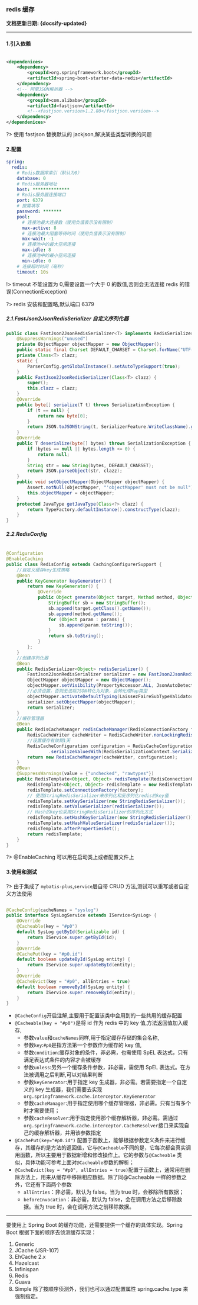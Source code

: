 ### redis 缓存 <!-- {docsify-ignore} -->

**文档更新日期: {docsify-updated}**

---

#### 1.引入依赖

```xml

<dependenices>
    <dependency>
        <groupId>org.springframework.boot</groupId>
        <artifactId>spring-boot-starter-data-redis</artifactId>
    </dependency>
    <!-- 阿里JSON解析器 -->
    <dependency>
        <groupId>com.alibaba</groupId>
        <artifactId>fastjson</artifactId>
        <!--<fastjson.version>1.2.80</fastjson.version>-->
    </dependency>
</dependenices>
```

?> 使用 fastjson 替换默认的 jackjson,解决某些类型转换的问题

#### 2.配置

```yaml
spring:
  redis:
    # Redis数据库索引（默认为0）
    database: 0
    # Redis服务器地址
    host: **************
    # Redis服务器连接端口
    port: 6379
    # 按需填写
    password: *******
    pool:
      # 连接池最大连接数（使用负值表示没有限制）
      max-active: 8
      # 连接池最大阻塞等待时间（使用负值表示没有限制）
      max-wait: -1
      # 连接池中的最大空闲连接
      max-idle: 8
      # 连接池中的最小空闲连接
      min-idle: 0
    # 连接超时时间（毫秒）
    timeout: 10s
```

!> timeout 不能设置为 0,需要设置一个大于 0 的数值,否则会无法连接 redis 的错误(ConnectionException)

?> redis 安装和配置略,默认端口 6379

##### 2.1.FastJson2JsonRedisSerializer 自定义序列化器

```java
public class FastJson2JsonRedisSerializer<T> implements RedisSerializer<T> {
    @SuppressWarnings("unused")
    private ObjectMapper objectMapper = new ObjectMapper();
    public static final Charset DEFAULT_CHARSET = Charset.forName("UTF-8");
    private Class<T> clazz;
    static {
        ParserConfig.getGlobalInstance().setAutoTypeSupport(true);
    }
    public FastJson2JsonRedisSerializer(Class<T> clazz) {
        super();
        this.clazz = clazz;
    }
    @Override
    public byte[] serialize(T t) throws SerializationException {
        if (t == null) {
            return new byte[0];
        }
        return JSON.toJSONString(t, SerializerFeature.WriteClassName).getBytes(DEFAULT_CHARSET);
    }
    @Override
    public T deserialize(byte[] bytes) throws SerializationException {
        if (bytes == null || bytes.length <= 0) {
            return null;
        }
        String str = new String(bytes, DEFAULT_CHARSET);
        return JSON.parseObject(str, clazz);
    }
    public void setObjectMapper(ObjectMapper objectMapper) {
        Assert.notNull(objectMapper, "'objectMapper' must not be null");
        this.objectMapper = objectMapper;
    }
    protected JavaType getJavaType(Class<?> clazz) {
        return TypeFactory.defaultInstance().constructType(clazz);
    }
}
```

##### 2.2.RedisConfig

```java

@Configuration
@EnableCaching
public class RedisConfig extends CachingConfigurerSupport {
    //自定义缓存key生成策略
    @Bean
    public KeyGenerator keyGenerator() {
        return new KeyGenerator() {
            @Override
            public Object generate(Object target, Method method, Object... params) {
                StringBuffer sb = new StringBuffer();
                sb.append(target.getClass().getName());
                sb.append(method.getName());
                for (Object param : params) {
                    sb.append(param.toString());
                }
                return sb.toString();
            }
        };
    }
    //创建序列化器
    @Bean
    public RedisSerializer<Object> redisSerializer() {
        FastJson2JsonRedisSerializer serializer = new FastJson2JsonRedisSerializer(Object.class);
        ObjectMapper objectMapper = new ObjectMapper();
        objectMapper.setVisibility(PropertyAccessor.ALL, JsonAutoDetect.Visibility.ANY);
        //必须设置，否则无法将JSON转化为对象，会转化成Map类型
        objectMapper.activateDefaultTyping(LaissezFaireSubTypeValidator.instance, ObjectMapper.DefaultTyping.NON_FINAL, JsonTypeInfo.As.PROPERTY);
        serializer.setObjectMapper(objectMapper);
        return serializer;
    }
    //缓存管理器
    @Bean
    public RedisCacheManager redisCacheManager(RedisConnectionFactory factory) {
        RedisCacheWriter cacheWriter = RedisCacheWriter.nonLockingRedisCacheWriter(factory);
        //设置缓存有效期1天
        RedisCacheConfiguration configuration = RedisCacheConfiguration.defaultCacheConfig()
                .serializeValuesWith(RedisSerializationContext.SerializationPair.fromSerializer(redisSerializer())).entryTtl(Duration.ofDays(1));
        return new RedisCacheManager(cacheWriter, configuration);
    }
    @Bean
    @SuppressWarnings(value = {"unchecked", "rawtypes"})
    public RedisTemplate<Object, Object> redisTemplate(RedisConnectionFactory factory) {
        RedisTemplate<Object, Object> redisTemplate = new RedisTemplate<>();
        redisTemplate.setConnectionFactory(factory);
        // 使用StringRedisSerializer来序列化和反序列化redis的key值
        redisTemplate.setKeySerializer(new StringRedisSerializer());
        redisTemplate.setValueSerializer(redisSerializer());
        // Hash的key也采用StringRedisSerializer的序列化方式
        redisTemplate.setHashKeySerializer(new StringRedisSerializer());
        redisTemplate.setHashValueSerializer(redisSerializer());
        redisTemplate.afterPropertiesSet();
        return redisTemplate;
    }
}
```

?> @EnableCaching 可以用在启动类上或者配置文件上

#### 3.使用和测试

?> 由于集成了 `mybatis-plus`,`service`层自带 CRUD 方法,测试可以重写或者自定义方法使用

```java

@CacheConfig(cacheNames = "syslog")
public interface SysLogService extends IService<SysLog> {
    @Override
    @Cacheable(key = "#p0")
    default SysLog getById(Serializable id) {
        return IService.super.getById(id);
    }
    @Override
    @CachePut(key = "#p0.id")
    default boolean updateById(SysLog entity) {
        return IService.super.updateById(entity);
    }
    @Override
    @CacheEvict(key = "#p0", allEntries = true)
    default boolean removeById(SysLog entity) {
        return IService.super.removeById(entity);
    }
}
```

- `@CacheConfig`开启注解,主要用于配置该类中会用到的一些共用的缓存配置
- `@Cacheable(key = "#p0")`是将 id 作为 redis 中的 key 值,方法返回值加入缓存,
  - 参数`value`和`cacheNames`同样,用于指定缓存存储的集合名称,
  - 参数`key`:`#p0`是指方法第一个参数作为缓存的 key 值,
  - 参数`condition`:缓存对象的条件，非必需，也需使用 SpEL 表达式，只有满足表达式条件的内容才会被缓存
  - 参数`unless`:另外一个缓存条件参数，非必需，需使用 SpEL 表达式。在方法被调用之后判断,可以对结果判断
  - 参数`keyGenerator`:用于指定 key 生成器，非必需。若需要指定一个自定义的 key 生成器，我们需要去实现`org.springframework.cache.interceptor.KeyGenerator`
  - 参数`cacheManager`:用于指定使用哪个缓存管理器，非必需。只有当有多个时才需要使用；
  - 参数`cacheResolver`:用于指定使用那个缓存解析器，非必需。需通过`org.springframework.cache.interceptor.CacheResolver`接口来实现自己的缓存解析器，并用该参数指定
- `@CachePut(key="#p0.id")`
  配置于函数上，能够根据参数定义条件来进行缓存，其缓存的是方法的返回值，它与`@Cacheable`不同的是，它每次都会真实调用函数，所以主要用于数据新增和修改操作上。它的参数与`@Cacheable`
  类似，具体功能可参考上面对`@Cacheable`参数的解析；
- `@CacheEvict(key = "#p0", allEntries = true)`配置于函数上，通常用在删除方法上，用来从缓存中移除相应数据。除了同@Cacheable 一样的参数之外，它还有下面两个参数
  - `allEntries`：非必需，默认为 false。当为 true 时，会移除所有数据；
  - `beforeInvocation`：非必需，默认为 false，会在调用方法之后移除数据。当为 true 时，会在调用方法之前移除数据。

---

要使用上 Spring Boot 的缓存功能，还需要提供一个缓存的具体实现。Spring Boot 根据下面的顺序去侦测缓存实现：

1. Generic
2. JCache (JSR-107)
3. EhCache 2.x
4. Hazelcast
5. Infinispan
6. Redis
7. Guava
8. Simple 除了按顺序侦测外，我们也可以通过配置属性 spring.cache.type 来强制指定。
